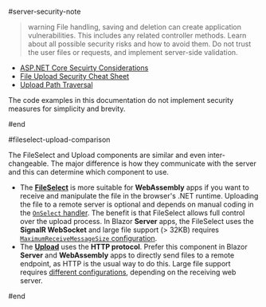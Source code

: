 #server-security-note

>warning File handling, saving and deletion can create application vulnerabilities. This includes any related controller methods. Learn about all possible security risks and how to avoid them. Do not trust the user files or requests, and implement server-side validation.
>
* [ASP.NET Core Secuirty Considerations](https://learn.microsoft.com/en-us/aspnet/core/mvc/models/file-uploads)
* [File Upload Security Cheat Sheet](https://cheatsheetseries.owasp.org/cheatsheets/File_Upload_Cheat_Sheet.html)
* [Upload Path Traversal](https://security.stackexchange.com/questions/177307/path-traversal-via-filename)
>
The code examples in this documentation do not implement security measures for simplicity and brevity.

#end


#fileselect-upload-comparison

The FileSelect and Upload components are similar and even inter-changeable. The major difference is how they communicate with the server and this can determine which component to use.

* The [**FileSelect**](slug:fileselect-overview) is more suitable for **WebAssembly** apps if you want to receive and manipulate the file in the browser's .NET runtime. Uploading the file to a remote server is optional and depends on manual coding in the [`OnSelect` handler](slug:fileselect-events#onselect). The benefit is that FileSelect allows full control over the upload process. In Blazor **Server** apps, the FileSelect uses the **SignalR WebSocket** and large file support (> 32KB) requires [`MaximumReceiveMessageSize` configuration](slug:fileselect-overview#large-file-support).
* The [**Upload**](slug:upload-overview) uses the **HTTP protocol**. Prefer this component in Blazor **Server** and **WebAssembly** apps to directly send files to a remote endpoint, as HTTP is the usual way to do this. Large file support requires [different configurations](slug:upload-overview#large-file-uploads), depending on the receiving web server.

#end
